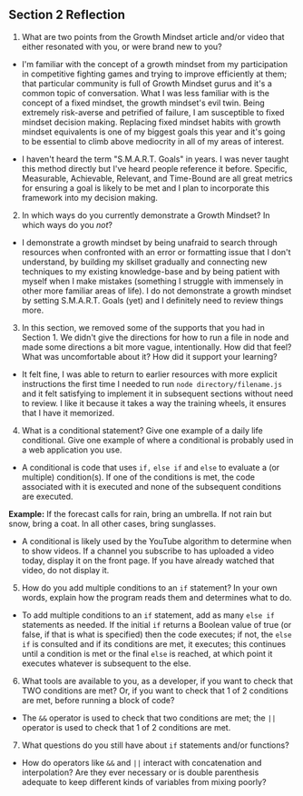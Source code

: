## Section 2 Reflection

1. What are two points from the Growth Mindset article and/or video that either resonated with you, or were brand new to you?

  * I'm familiar with the concept of a growth mindset from my participation in competitive fighting games and trying to improve efficiently at them; that particular community is full of Growth Mindset gurus and it's a common topic of conversation. What I was less familiar with is the concept of a fixed mindset, the growth mindset's evil twin. Being extremely risk-averse and petrified of failure, I am susceptible to fixed mindset decision making. Replacing fixed mindset habits with growth mindset equivalents is one of my biggest goals this year and it's going to be essential to climb above mediocrity in all of my areas of interest.  

  * I haven't heard the term "S.M.A.R.T. Goals" in years. I was never taught this method directly but I've heard people reference it before. Specific, Measurable, Achievable, Relevant, and Time-Bound are all great metrics for ensuring a goal is likely to be met and I plan to incorporate this framework into my decision making.

2. In which ways do you currently demonstrate a Growth Mindset? In which ways do you _not_?

  * I demonstrate a growth mindset by being unafraid to search through resources when confronted with an error or formatting issue that I don't understand, by building my skillset gradually and connecting new techniques to my existing knowledge-base and by being patient with myself when I make mistakes (something I struggle with immensely in other more familiar areas of life). I do not demonstrate a growth mindset by setting S.M.A.R.T. Goals (yet) and I definitely need to review things more.

3. In this section, we removed some of the supports that you had in Section 1. We didn't give the directions for how to run a file in node and made some directions a bit more vague, intentionally. How did that feel? What was uncomfortable about it? How did it support your learning?

  * It felt fine, I was able to return to earlier resources with more explicit instructions the first time I needed to run `node directory/filename.js` and it felt satisfying to implement it in subsequent sections without need to review. I like it because it takes a way the training wheels, it ensures that I have it memorized.  

4. What is a conditional statement? Give one example of a daily life conditional. Give one example of where a conditional is probably used in a web application you use.

  * A conditional is code that uses `if,` `else if` and `else` to evaluate a (or multiple) condition(s). If one of the conditions is met, the code associated with it is executed and none of the subsequent conditions are executed.   

**Example:** If the forecast calls for rain, bring an umbrella. If not rain but snow, bring a coat. In all other cases, bring sunglasses.

  * A conditional is likely used by the YouTube algorithm to determine when to show videos. If a channel you subscribe to has uploaded a video today, display it on the front page. If you have already watched that video, do not display it.     

5. How do you add multiple conditions to an `if` statement? In your own words, explain how the program reads them and determines what to do.

  * To add multiple conditions to an `if` statement, add as many `else if` statements as needed. If the initial `if` returns a Boolean value of true (or false, if that is what is specified) then the code executes; if not, the `else if` is consulted and if its conditions are met, it executes; this continues until a condition is met or the final `else` is reached, at which point it executes whatever is subsequent to the else.

6. What tools are available to you, as a developer, if you want to check that TWO conditions are met? Or, if you want to check that 1 of 2 conditions are met, before running a block of code?

  * The `&&` operator is used to check that two conditions are met; the `||` operator is used to check that 1 of 2 conditions are met.

7. What questions do you still have about `if` statements and/or functions?

  * How do operators like `&&` and `||` interact with concatenation and interpolation? Are they ever necessary or is double parenthesis adequate to keep different kinds of variables from mixing poorly?
